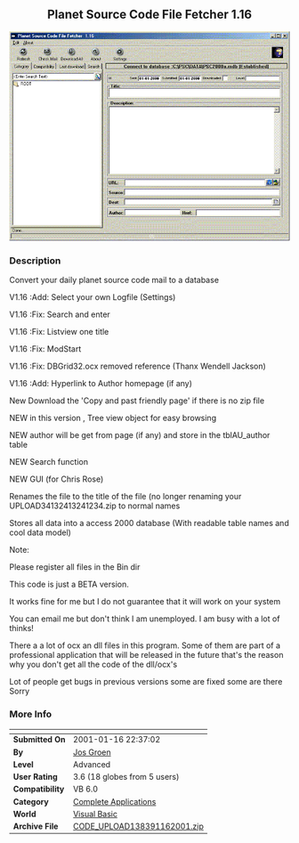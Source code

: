 ﻿<div align="center">

## Planet Source Code File Fetcher 1\.16

<img src="PIC2001116164403465.gif">
</div>

### Description

Convert your daily planet source code mail to a database

V1.16 :Add: Select your own Logfile (Settings)

V1.16 :Fix: Search and enter

V1.16 :Fix: Listview one title

V1.16 :Fix: ModStart

V1.16 :Fix: DBGrid32.ocx removed reference (Thanx Wendell Jackson)

V1.16 :Add: Hyperlink to Author homepage (if any)

New Download the 'Copy and past friendly page' if there is no zip file

NEW in this version , Tree view object for easy browsing

NEW author will be get from page (if any) and store in the tblAU_author table

NEW Search function

NEW GUI (for Chris Rose)

Renames the file to the title of the file (no longer renaming your UPLOAD34132413241234.zip to normal names

Stores all data into a access 2000 database (With readable table names and cool data model)

Note:

Please register all files in the Bin dir

This code is just a BETA version.

It works fine for me but I do not guarantee that it will work on your system

You can email me but don't think I am unemployed. I am busy with a lot of thinks!

There a a lot of ocx an dll files in this program. Some of them are part of a professional application that will be released in the future that's the reason why you don't get all the code of the dll/ocx's

Lot of people get bugs in previous versions some are fixed some are there Sorry
 
### More Info
 


<span>             |<span>
---                |---
**Submitted On**   |2001-01-16 22:37:02
**By**             |[Jos Groen](https://github.com/Planet-Source-Code/PSCIndex/blob/master/ByAuthor/jos-groen.md)
**Level**          |Advanced
**User Rating**    |3.6 (18 globes from 5 users)
**Compatibility**  |VB 6\.0
**Category**       |[Complete Applications](https://github.com/Planet-Source-Code/PSCIndex/blob/master/ByCategory/complete-applications__1-27.md)
**World**          |[Visual Basic](https://github.com/Planet-Source-Code/PSCIndex/blob/master/ByWorld/visual-basic.md)
**Archive File**   |[CODE\_UPLOAD138391162001\.zip](https://github.com/Planet-Source-Code/jos-groen-planet-source-code-file-fetcher-1-16__1-14465/archive/master.zip)








